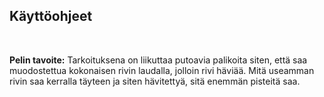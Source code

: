 ## Käyttöohjeet

&nbsp;

**Pelin tavoite:**
Tarkoituksena on liikuttaa putoavia palikoita siten, että saa muodostettua kokonaisen rivin laudalla, jolloin rivi häviää. Mitä useamman rivin saa kerralla täyteen ja siten hävitettyä, sitä enemmän pisteitä saa. 
